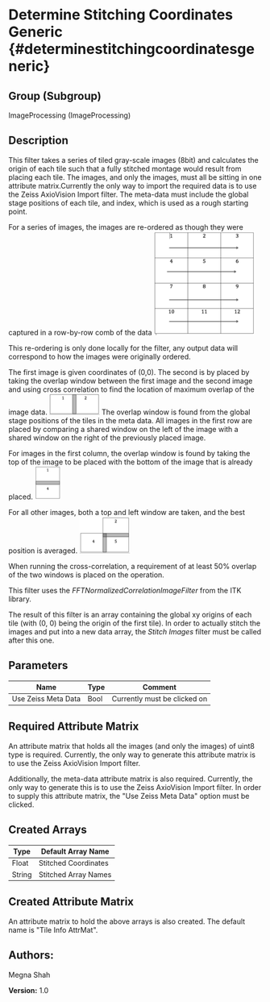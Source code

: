 Determine Stitching Coordinates Generic {#determinestitchingcoordinatesgeneric}
=====

## Group (Subgroup) ##
ImageProcessing (ImageProcessing)


## Description ##
This filter takes a series of tiled gray-scale images (8bit) and calculates the origin of each tile such that a fully stitched montage would result from placing each tile. The images, and only the images, must all be sitting in one attribute matrix.Currently the only way to import the required data is to use the Zeiss AxioVision Import filter. The meta-data must include the global stage positions of each tile, and index, which is used as a rough starting point. 

For a series of images, the images are re-ordered as though they were captured in a row-by-row comb of the data ![](RowWiseComb.tif)

This re-ordering is only done locally for the filter, any output data will correspond to how the images were originally ordered. 

The first image is given coordinates of (0,0). The second is by placed by taking the overlap window between the first image and the second image and using cross correlation to find the location of maximum overlap of the image data. ![](LeftXC.tif) The overlap window is found from the global stage positions of the tiles in the meta data. All images in the first row are placed by comparing a shared window on the left of the image with a shared window on the right of the previously placed image. 

For images in the first column, the overlap window is found by taking the top of the image to be placed with the bottom of the image that is already placed. ![](TopXC.tif)

For all other images, both a top and left window are taken, and the best position is averaged. ![](TopAndLeftXC.tif)

When running the cross-correlation, a requirement of at least 50% overlap of the two windows is placed on the operation. 

This filter uses the *FFTNormalizedCorrelationImageFilter* from the ITK library. 

The result of this filter is an array containing the global xy origins of each tile (with (0, 0) being the origin of the first tile). In order to actually stitch the images and put into a new data array, the *Stitch Images* filter must be called after this one. 


## Parameters ##
| Name             | Type | Comment |
|------------------|------|--------|
| Use Zeiss Meta Data | Bool | Currently must be clicked on |



## Required Attribute Matrix ##

An attribute matrix that holds all the images (and only the images) of uint8 type is required. Currently, the only way to generate this attribute matrix is to use the Zeiss AxioVision Import filter. 

Additionally, the meta-data attribute matrix is also required. Currently, the only way to generate this is to use the Zeiss AxioVision Import filter. In order to supply this attribute matrix, the "Use Zeiss Meta Data" option must be clicked. 


## Created Arrays ##
| Type | Default Array Name | 
|------|--------------------|
| Float  | Stitched Coordinates     |
| String | Stitched Array Names | 

## Created Attribute Matrix ##
An attribute matrix to hold the above arrays is also created. The default name is "Tile Info AttrMat". 



## Authors: ##
Megna Shah 


**Version:** 1.0


